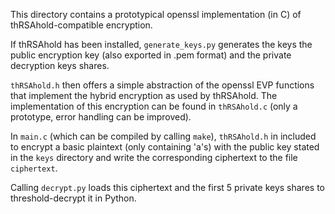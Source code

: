 This directory contains a prototypical openssl implementation (in C) of thRSAhold-compatible encryption. 

If thRSAhold has been installed, ```generate_keys.py``` generates the keys the public encryption key (also exported in .pem format) and the private decryption keys shares.

```thRSAhold.h``` then offers a simple abstraction of the openssl EVP functions that implement the hybrid encryption as used by thRSAhold. The implementation of this encryption can be found in ```thRSAhold.c``` (only a prototype, error handling can be improved).

In ```main.c``` (which can be compiled by calling ```make```), ```thRSAhold.h``` in included to encrypt a basic plaintext (only containing 'a's) with the public key stated in the ```keys``` directory and write the corresponding ciphertext to the file ```ciphertext```.

Calling ```decrypt.py``` loads this ciphertext and the first 5 private keys shares to threshold-decrypt it in Python.